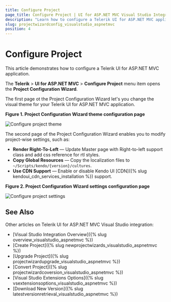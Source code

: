 ```yaml
---
title: Configure Project
page_title: Configure Project | UI for ASP.NET MVC Visual Studio Integration
description: "Learn how to configure a Telerik UI for ASP.NET MVC application."
slug: projectwizardconfig_visualstudio_aspnetmvc
position: 4
---
```


# Configure Project

This article demonstrates how to configure a Telerik UI for ASP.NET MVC application.

The **Telerik** > **UI for ASP.NET MVC** > **Configure Project** menu item opens the **Project Configuration Wizard**.

The first page ot the Project Configuration Wizard let's you change the visual theme for your Telerik UI for ASP.NET MVC application.

**Figure 1. Project Configuration Wizard theme configuration page**

![Configure project theme](/aspnet-mvc/vs-integration/images/configure_theme.png)

The second page of the Project Configuration Wizard enables you to modify project-wise settings, such as:

- **Render Right-To-Left** &mdash; Update Master page with Right-to-left support class and add css reference for rtl styles.
- **Copy Global Resources** &mdash; Copy the localization files to `~/Scripts/kendo/{version}/cultures`.
- **Use CDN Support** &mdash; Enable or disable Kendo UI [CDN]({% slug kendoui_cdn_services_installation %}) support.

**Figure 2. Project Configuration Wizard settings configuration page**

![Configure project settings](/aspnet-mvc/vs-integration/images/configure_settings.png)

## See Also

Other articles on Telerik UI for ASP.NET MVC Visual Studio integration:

* [Visual Studio Integration Overview]({% slug overview_visualstudio_aspnetmvc %})
* [Create Project]({% slug newprojectwizards_visualstudio_aspnetmvc %})
* [Upgrade Project]({% slug projectwizardupgrade_visualstudio_aspnetmvc %})
* [Convert Project]({% slug projectwizardcoversion_visualstudio_aspnetmvc %})
* [Visual Studio Extensions Options]({% slug vsextensionsoptions_visualstudio_aspnetmvc %})
* [Download New Version]({% slug latestversionretrieval_visualstudio_aspnetmvc %})
